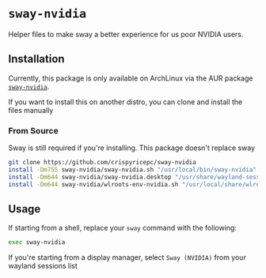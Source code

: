 # `sway-nvidia`

Helper files to make sway a better experience for us poor NVIDIA users.

## Installation

Currently, this package is only available on ArchLinux via the AUR package [`sway-nvidia`](https://aur.archlinux.org/packages/sway-nvidia).

If you want to install this on another distro, you can clone and install the files manually

### From Source

Sway is still required if you're installing. This package doesn't replace sway

```sh
git clone https://github.com/crispyricepc/sway-nvidia
install -Dm755 sway-nvidia/sway-nvidia.sh "/usr/local/bin/sway-nvidia"
install -Dm644 sway-nvidia/sway-nvidia.desktop "/usr/share/wayland-sessions/sway-nvidia.desktop"
install -Dm644 sway-nvidia/wlroots-env-nvidia.sh "/usr/local/share/wlroots-nvidia/wlroots-env-nvidia.sh"
```

## Usage

If starting from a shell, replace your `sway` command with the following:

```sh
exec sway-nvidia
```

If you're starting from a display manager, select `Sway (NVIDIA)` from your wayland sessions list